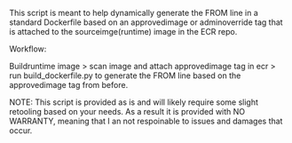 This script is meant to help dynamically generate the FROM line in a standard Dockerfile based on an approvedimage or adminoverride tag that is attached to the sourceimge(runtime) image in the ECR repo.

Workflow:

Buildruntime image > scan image and attach approvedimage tag in ecr > run build_dockerfile.py to generate the FROM line based on the approvedimage tag from before.

NOTE: This script is provided as is and will likely require some slight retooling based on your needs.  As a result it is provided with NO WARRANTY, meaning that I an not respoinable to issues and damages that occur.


